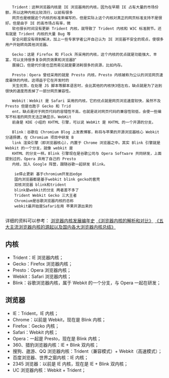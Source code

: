 ```
   Trident：这种浏览器内核是 IE 浏览器用的内核，因为在早期 IE 占有大量的市场份额，所以这种内核比较流行，以前有很多
   网页也是根据这个内核的标准来编写的，但是实际上这个内核对真正的网页标准支持不是很好。但是由于 IE 的高市场占有率，微
   软也很长时间没有更新 Trident 内核，就导致了 Trident 内核和 W3C 标准脱节。还有就是 Trident 内核的大量 Bug 等
   安全问题没有得到解决，加上一些专家学者公开自己认为 IE 浏览器不安全的观点，使很多用户开始转向其他浏览器。

   Gecko：这是 Firefox 和 Flock 所采用的内核，这个内核的优点就是功能强大、丰富，可以支持很多复杂网页效果和浏览器扩
   展接口，但是代价是也显而易见就是要消耗很多的资源，比如内存。

   Presto：Opera 曾经采用的就是 Presto 内核，Presto 内核被称为公认的浏览网页速度最快的内核，这得益于它在开发时的
   天生优势，在处理 JS 脚本等脚本语言时，会比其他的内核快3倍左右，缺点就是为了达到很快的速度而丢掉了一部分网页兼容性。

   Webkit：Webkit 是 Safari 采用的内核，它的优点就是网页浏览速度较快，虽然不及 Presto 但是也胜于 Gecko 和 Trid
   ent，缺点是对于网页代码的容错性不高，也就是说对网页代码的兼容性较低，会使一些编写不标准的网页无法正确显示。WebKit 
   前身是 KDE 小组的 KHTML 引擎，可以说 WebKit 是 KHTML 的一个开源的分支。

   Blink：谷歌在 Chromium Blog 上发表博客，称将与苹果的开源浏览器核心 Webkit 分道扬镳，在 Chromium 项目中研发 B
   link 渲染引擎（即浏览器核心），内置于 Chrome 浏览器之中。其实 Blink 引擎就是 Webkit 的一个分支，就像 webkit 是
   KHTML 的分支一样。Blink 引擎现在是谷歌公司与 Opera Software 共同研发，上面提到过的，Opera 弃用了自己的 Presto 
   内核，加入 Google 阵营，跟随谷歌一起研发 Blink。

    ie停止更新 基于chromium开发出edge
    国内浏览器都是基于webkit blink gecko的套壳
    双核浏览器 blink和trident
    blink是webkit的分支 两者差不多了
    Trident Webkit Gecko 三大王者
    Chromium是谷歌浏览器内核的总称
    webkit最开始是Safari在用 苹果开源出来的
    
   ```
   详细的资料可以参考：
   [浏览器内核发展编年史](https://www.bilibili.com/video/BV1C54y1e7Yd?from=search&seid=12035368230275694434)
   [《浏览器内核的解析和对比》](http://www.cnblogs.com/fullhouse/archive/2011/12/19/2293455.html)
   [《五大主流浏览器内核的源起以及国内各大浏览器内核总结》](https://blog.csdn.net/Summer_15/article/details/71249203)




## 内核
- Trident：IE 浏览器内核；
- Gecko：Firefox 浏览器内核；
- Presto：Opera 浏览器内核；
- Webkit：Safari 浏览器内核；
- Blink：谷歌浏览器内核，属于 Webkit 的一个分支，与 Opera 一起在研发；

## 浏览器
- IE：Trident，IE 内核；
- Chrome：以前是 Webkit，现在是 Blink 内核；
- Firefox：Gecko 内核；
- Safari：Webkit 内核；
- Opera：一起是 Presto，现在是 Blink 内核；
- 360、猎豹浏览器内核：IE + Blink 双内核；
- 搜狗、遨游、QQ 浏览器内核：Trident（兼容模式）+ Webkit（高速模式）；
- 百度浏览器、世界之窗内核：IE 内核；
- 2345 浏览器：以前是 IE 内核，现在是 IE + Blink 双内核；
- UC 浏览器内核：Webkit + Trident；
